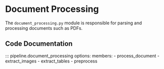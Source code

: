 # Document Processing

The `document_processing.py` module is responsible for parsing and processing documents such as PDFs.

## Code Documentation

::: pipeline.document_processing
    options:
      members:
        - process_document
        - extract_images
        - extract_tables
        - preprocess
